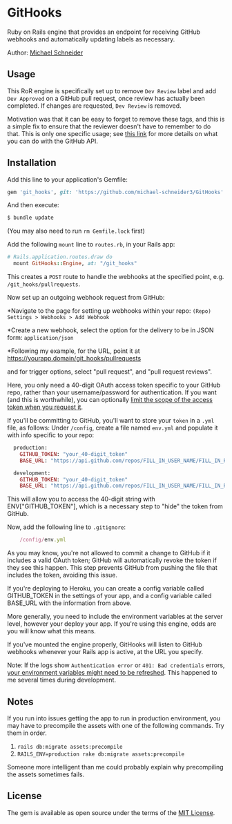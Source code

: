 # GitHooks
Ruby on Rails engine that provides an endpoint for receiving GitHub webhooks and automatically updating labels as necessary.

Author: [Michael Schneider](http://www.michaelschneider.me)

## Usage
This RoR engine is specifically set up to remove `Dev Review` label and add `Dev Approved` on a GitHub pull request, once review has actually been completed. If changes are requested, `Dev Review` is removed. 

Motivation was that it can be easy to forget to remove these tags, and this is a simple fix to ensure that the reviewer doesn't have to remember to do that. This is only one specific usage; see [this link](https://developer.github.com/v3/activity/events/types) for more details on what you can do with the GitHub API.

## Installation
Add this line to your application's Gemfile:

```ruby
gem 'git_hooks', git: 'https://github.com/michael-schneider3/GitHooks'
```

And then execute:
```bash
$ bundle update
```

(You may also need to run `rm Gemfile.lock` first) 


Add the following `mount` line to `routes.rb`, in your Rails app:

```ruby
# Rails.application.routes.draw do
  mount GitHooks::Engine, at: "/git_hooks"
```

This creates a `POST` route to handle the webhooks at the specified point, e.g. `/git_hooks/pullrequests`.

Now set up an outgoing webhook request from GitHub:

  *Navigate to the page for setting up webhooks within your repo: `(Repo) Settings > Webhooks > Add Webhook` 

  *Create a new webhook, select the option for the delivery to be in JSON form: `application/json`
  
  *Following my example, for the URL, point it at https://yourapp.domain/git_hooks/pullrequests
  
  and for trigger options, select "pull request", and "pull request reviews".

  
  Here, you only need a 40-digit OAuth access token specific to your GitHub repo, rather than your username/password for authentication. If you want (and this is worthwhile), you can optionally [limit the scope of the access token when you request it](https://developer.github.com/apps/building-oauth-apps/understanding-scopes-for-oauth-apps/). 

  If you'll be committing to GitHub, you'll want to store your `token` in a `.yml` file, as follows:
    Under `/config`, create a file named `env.yml` and populate it with info specific to your repo:

  ```ruby 
    production:
      GITHUB_TOKEN: "your_40-digit_token"
      BASE_URL: "https://api.github.com/repos/FILL_IN_USER_NAME/FILL_IN_REPO_NAME/issues"

    development:
      GITHUB_TOKEN: "your_40-digit_token"
      BASE_URL: "https://api.github.com/repos/FILL_IN_USER_NAME/FILL_IN_REPO_NAME/issues"
  ```
  This will allow you to access the 40-digit string with ENV["GITHUB_TOKEN"], which is a necessary step to "hide" the token from GitHub.

  Now, add the following line to `.gitignore`:
  ```ruby
      /config/env.yml
  ```
  As you may know, you're not allowed to commit a change to GitHub if it includes a valid OAuth token; GitHub will automatically revoke the token if they see this happen. This step prevents GitHub from pushing the file that includes the token, avoiding this issue.

  If you're deploying to Heroku, you can create a config variable called GITHUB_TOKEN in the settings of your app, and a config variable called BASE_URL with the information from above.

  More generally, you need to include the environment variables at the server level, however your deploy your app. If you're using this engine, odds are you will know what this means.


If you've mounted the engine properly, GitHooks will listen to GitHub webhooks whenever your Rails app is active, at the URL you specify.

  Note: If the logs show `Authentication error` or `401: Bad credentials` errors, [your environment variables might need to be refreshed](https://stackoverflow.com/questions/29289833/environment-variables-cached-in-rails-config). This happened to me several times during development.


## Notes

If you run into issues getting the app to run in production environment, you may have to precompile the assets with one of the following commands. Try them in order.
1) `rails db:migrate assets:precompile`
2) `RAILS_ENV=production rake db:migrate assets:precompile`

Someone more intelligent than me could probably explain why precompiling the assets sometimes fails.

## License
The gem is available as open source under the terms of the [MIT License](https://opensource.org/licenses/MIT).
